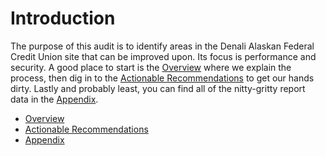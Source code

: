 Introduction
=======

The purpose of this audit is to identify areas in the Denali Alaskan Federal Credit Union site that can be improved upon. Its focus is performance and security. A good place to start is the [Overview](overview.md) where we explain the process, then dig in to the [Actionable Recommendations](actionable_recommendations.md) to get our hands dirty. Lastly and probably least, you can find all of the nitty-gritty report data in the [Appendix](appendix.md).

* [Overview](overview.md)
* [Actionable Recommendations](actionable_recommendations.md)
* [Appendix](appendix.md)